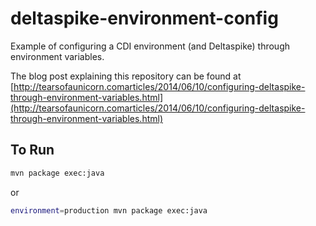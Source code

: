 deltaspike-environment-config
=============================

Example of configuring a CDI environment (and Deltaspike) through environment variables.

The blog post explaining this repository can be found at [http://tearsofaunicorn.comarticles/2014/06/10/configuring-deltaspike-through-environment-variables.html](http://tearsofaunicorn.comarticles/2014/06/10/configuring-deltaspike-through-environment-variables.html)

To Run
------
```sh
mvn package exec:java
```

or

```sh
environment=production mvn package exec:java
```
